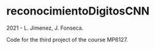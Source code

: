 # reconocimientoDigitosCNN
2021 - L. Jimenez, J. Fonseca.

Code for the third project of the course MP6127.
